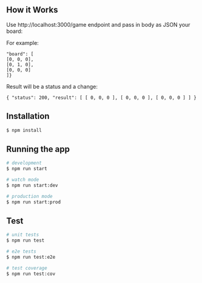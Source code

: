 
## How it Works

Use http://localhost:3000/game endpoint and pass in body as JSON your board:

For example: 
```{
"board": [
[0, 0, 0],
[0, 1, 0],
[0, 0, 0]
]}
```
Result will be a status and a change:

``{
"status": 200,
"result": [
[
0,
0,
0
],
[
0,
0,
0
],
[
0,
0,
0
]
]
}``

## Installation

```bash
$ npm install
```

## Running the app

```bash
# development
$ npm run start

# watch mode
$ npm run start:dev

# production mode
$ npm run start:prod
```

## Test

```bash
# unit tests
$ npm run test

# e2e tests
$ npm run test:e2e

# test coverage
$ npm run test:cov
```
